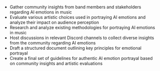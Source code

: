 - Gather community insights from band members and stakeholders regarding AI emotions in music
- Evaluate various artistic choices used in portraying AI emotions and analyze their impact on audience perception
- Research and analyze existing methodologies for portraying AI emotions in music
- Host discussions in relevant Discord channels to collect diverse insights from the community regarding AI emotions
- Draft a structured document outlining key principles for emotional portrayal
- Create a final set of guidelines for authentic AI emotion portrayal based on community insights and artistic evaluations